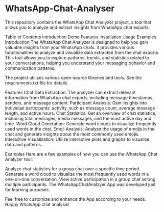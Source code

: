 # WhatsApp-Chat-Analyser
This repository contains the WhatsApp Chat Analyzer project, a tool that allows you to analyze and extract insights from WhatsApp chat exports. 

Table of Contents
Introduction
Demo
Features
Installation
Usage
Examples
Introduction
The WhatsApp Chat Analyzer is designed to help you gain valuable insights from your WhatsApp chats. It provides various functionalities to analyze and visualize data extracted from the chat exports. This tool allows you to explore patterns, trends, and statistics related to your conversations, helping you understand your messaging behavior and communication patterns.

The project utilizes various open-source libraries and tools. See the requirements.txt file for details.

Features
Chat Data Extraction: The analyzer can extract relevant information from WhatsApp chat exports, including message timestamps, senders, and message content.
Participant Analysis: Gain insights into individual participants' activity, such as message count, average message length, and active hours.
Chat Statistics: Get an overview of chat statistics, including total messages, media messages, and the most active day and time.
Word Cloud Generation: Generate word clouds to visualize frequently used words in the chat.
Emoji Analysis: Analyze the usage of emojis in the chat and generate insights about the most commonly used emojis.
Interactive Visualization: Utilize interactive plots and graphs to visualize data and patterns.

Examples
Here are a few examples of how you can use the WhatsApp Chat Analyzer tool:

Analyze chat statistics for a group chat over a specific time period.
Generate a word cloud to visualize the most frequently used words in a one-on-one conversation.
View active participation in a group chat among multiple participants.
The WhatsAppChatAnalzyer App was developed just for learning purposes.

Feel free to customize and enhance the App according to your needs. Happy WhatsApp chat analysis!
